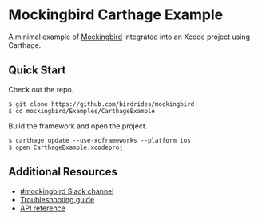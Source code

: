 # Mockingbird Carthage Example

A minimal example of [Mockingbird](https://github.com/birdrides/mockingbird) integrated into an Xcode project using Carthage.

## Quick Start

Check out the repo.

```console
$ git clone https://github.com/birdrides/mockingbird
$ cd mockingbird/Examples/CarthageExample
```

Build the framework and open the project.

```console
$ carthage update --use-xcframeworks --platform ios
$ open CarthageExample.xcodeproj
```

## Additional Resources

- [#mockingbird Slack channel](https://join.slack.com/t/birdopensource/shared_invite/zt-wogxij50-3ZM7F8ZxFXvPkE0j8xTtmw)
- [Troubleshooting guide](https://mockingbirdswift.com/common-problems)
- [API reference](https://mockingbirdswift.com)
